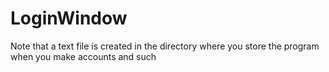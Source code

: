 # LoginWindow
Note that a text file is created in the directory where you store the program when you make accounts and such

